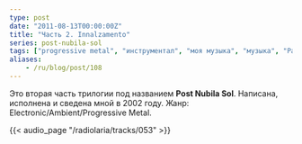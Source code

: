 ```yaml
---
type: post
date: "2011-08-13T00:00:00Z"
title: "Часть 2. Innalzamento"
series: post-nubila-sol
tags: ["progressive metal", "инструментал", "моя музыка", "музыка", "Радиолярия"]
aliases:
    - /ru/blog/post/108
---
```


Это вторая часть трилогии под названием **Post Nubila Sol**. Написана, исполнена и сведена мной в 2002 году. Жанр: Electronic/Ambient/Progressive Metal.

<!--more-->

{{< audio_page "/radiolaria/tracks/053" >}}
